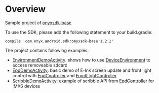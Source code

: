 # Overview
Sample project of [onyxsdk-base](https://github.com/onyx-intl/OnyxAndroidSample/wiki/Onyx-Device-SDK)

To use the SDK, please add the following statement to your build.gradle:

    compile 'com.onyx.android.sdk:onyxsdk-base:1.2.2'

The project contains following examples:
* [EnvironmentDemoActivity](https://github.com/onyx-intl/OnyxAndroidSample/blob/master/app/src/main/java/com/onyx/android/sample/EnvironmentDemoActivity.java): shows how to use [DeviceEnvironment](https://github.com/onyx-intl/OnyxAndroidSample/wiki/DeviceEnvironment) to access removeable sdcard
* [EpdDemoActivity](https://github.com/onyx-intl/OnyxAndroidSample/blob/master/app/src/main/java/com/onyx/android/sample/EpdDemoActivity.java): basic demo of E-Ink screen update and front light control with [EpdController](https://github.com/onyx-intl/OnyxAndroidSample/wiki/EpdController) and [FrontLightController](https://github.com/onyx-intl/OnyxAndroidSample/wiki/FrontLightController)
* [ScribbleDemoActivity](https://github.com/onyx-intl/OnyxAndroidSample/blob/master/app/src/main/java/com/onyx/android/sample/ScribbleDemoActivity.java): example of scribble API from [EpdController](https://github.com/onyx-intl/OnyxAndroidSample/wiki/EpdController) for IMX6 devices
